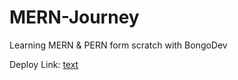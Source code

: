 # MERN-Journey
Learning MERN &amp; PERN form scratch with BongoDev


Deploy Link: [text](https://kamrul-resume.netlify.app/)